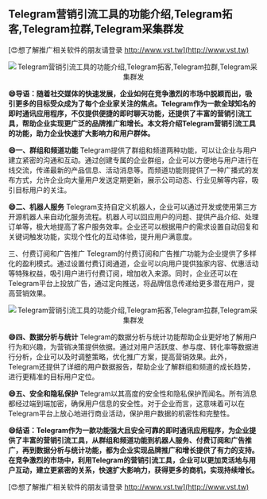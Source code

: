 ## **Telegram营销引流工具的功能介绍,Telegram拓客,Telegram拉群,Telegram采集群发**

[😍想了解推广相关软件的朋友请登录 http://www.vst.tw](http://www.vst.tw)

 <center><img src="https://vst.tw/MP4/tuiguang/png/1.png" alt="Telegram营销引流工具的功能介绍,Telegram拓客,Telegram拉群,Telegram采集群发"></center>

**😄导语：随着社交媒体的快速发展，企业如何在竞争激烈的市场中脱颖而出，吸引更多的目标受众成为了每个企业家关注的焦点。Telegram作为一款全球知名的即时通讯应用程序，不仅提供便捷的即时聊天功能，还提供了丰富的营销引流工具，帮助企业实现更广泛的品牌推广和增长。本文将介绍Telegram营销引流工具的功能，助力企业快速扩大影响力和用户群体。**

**😄一、群组和频道功能**
Telegram提供了群组和频道两种功能，可以让企业与用户建立紧密的沟通和互动。通过创建专属的企业群组，企业可以方便地与用户进行在线交流，传递最新的产品信息、活动消息等。而频道功能则提供了一种广播式的发布方式，允许企业向大量用户发送定期更新，展示公司动态、行业见解等内容，吸引目标用户的关注。

**😄二、机器人服务**
Telegram支持自定义机器人，企业可以通过开发或使用第三方开源机器人来自动化服务流程。机器人可以回应用户的问题、提供产品介绍、处理订单等，极大地提高了客户服务效率。企业还可以根据用户的需求设置自动回复和关键词触发功能，实现个性化的互动体验，提升用户满意度。

三、付费订阅和广告推广
Telegram的付费订阅和广告推广功能为企业提供了多样化的盈利模式。通过设置付费订阅通道，企业可以向用户提供独家内容、优惠活动等特殊权益，吸引用户进行付费订阅，增加收入来源。同时，企业还可以在Telegram平台上投放广告，通过定向推送，将品牌信息传递给更多潜在用户，提高营销效果。

 <center><img src="https://vst.tw/MP4/tuiguang/png/3.png" alt="Telegram营销引流工具的功能介绍,Telegram拓客,Telegram拉群,Telegram采集群发"></center>

**😄四、数据分析与统计**
Telegram的数据分析与统计功能帮助企业更好地了解用户行为和兴趣，为营销决策提供依据。通过对用户活跃度、参与度、转化率等数据进行分析，企业可以及时调整策略，优化推广方案，提高营销效果。此外，Telegram还提供了详细的用户数据报告，帮助企业了解群组和频道的成长趋势，进行更精准的目标用户定位。

**😄五、安全和隐私保护**
Telegram以其高度的安全性和隐私保护而闻名。所有消息都经过端到端加密，确保用户信息的安全性。对于企业而言，这意味着可以在Telegram平台上放心地进行商业活动，保护用户数据的机密性和完整性。

**😄结语：Telegram作为一款功能强大且安全可靠的即时通讯应用程序，为企业提供了丰富的营销引流工具，从群组和频道功能到机器人服务、付费订阅和广告推广，再到数据分析与统计功能，都为企业实现品牌推广和增长提供了有力的支持。在竞争激烈的市场中，利用Telegram的营销引流工具，企业可以更加灵活地与用户互动，建立更紧密的关系，快速扩大影响力，获得更多的商机，实现持续增长。**

[😍想了解推广相关软件的朋友请登录 http://www.vst.tw](http://www.vst.tw)



